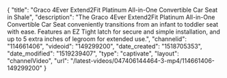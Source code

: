 {
    "title": "Graco 4Ever Extend2Fit Platinum All-in-One Convertible Car Seat in Shale",
    "description": "The Graco 4Ever Extend2Fit Platinum All-in-One Convertible Car Seat conveniently transitions from an infant to toddler seat with ease. Features an EZ Tight latch for secure and simple installation, and up to 5 extra inches of legroom for extended use.",
    "channelid": "114661406",
    "videoid": "149299200",
    "date_created": "1518705353",
    "date_modified": "1519239407",
    "type": "captivate",
    "layout": "channelVideo",
    "url": "\/latest-videos\/047406144464-3-mp4\/114661406-149299200"
}